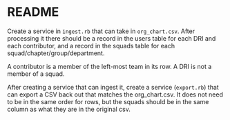 # README

Create a service in `ingest.rb` that can take in `org_chart.csv`. After processing it there should be a record in the users table for each DRI and each contributor, and a record in the squads table for each squad/chapter/group/department. 

A contributor is a member of the left-most team in its row. A DRI is not a member of a squad.

After creating a service that can ingest it, create a service (`export.rb`) that can export a CSV back out that matches the org_chart.csv. It does not need to be in the same order for rows, but the squads should be in the same column as what they are in the original csv.